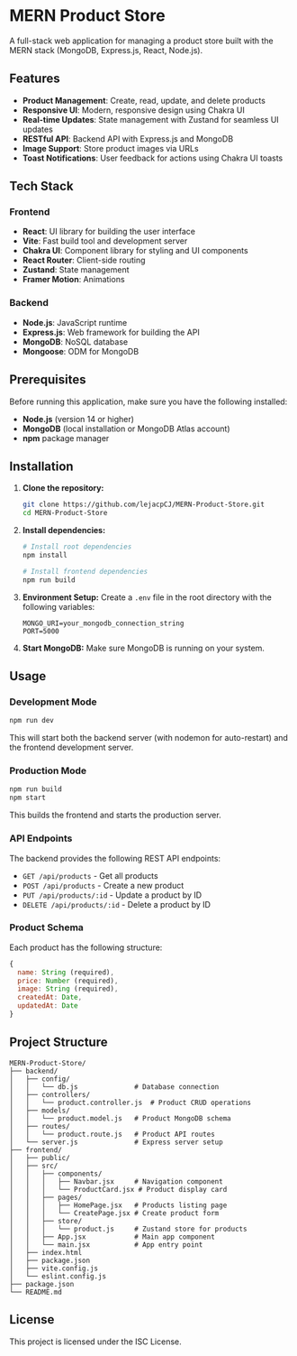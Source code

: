 # MERN Product Store

A full-stack web application for managing a product store built with the MERN stack (MongoDB, Express.js, React, Node.js).

## Features

- **Product Management**: Create, read, update, and delete products
- **Responsive UI**: Modern, responsive design using Chakra UI
- **Real-time Updates**: State management with Zustand for seamless UI updates
- **RESTful API**: Backend API with Express.js and MongoDB
- **Image Support**: Store product images via URLs
- **Toast Notifications**: User feedback for actions using Chakra UI toasts

## Tech Stack

### Frontend

- **React**: UI library for building the user interface
- **Vite**: Fast build tool and development server
- **Chakra UI**: Component library for styling and UI components
- **React Router**: Client-side routing
- **Zustand**: State management
- **Framer Motion**: Animations

### Backend

- **Node.js**: JavaScript runtime
- **Express.js**: Web framework for building the API
- **MongoDB**: NoSQL database
- **Mongoose**: ODM for MongoDB

## Prerequisites

Before running this application, make sure you have the following installed:

- **Node.js** (version 14 or higher)
- **MongoDB** (local installation or MongoDB Atlas account)
- **npm** package manager

## Installation

1. **Clone the repository:**

   ```bash
   git clone https://github.com/lejacpCJ/MERN-Product-Store.git
   cd MERN-Product-Store
   ```

2. **Install dependencies:**

   ```bash
   # Install root dependencies
   npm install

   # Install frontend dependencies
   npm run build
   ```

3. **Environment Setup:**
   Create a `.env` file in the root directory with the following variables:

   ```
   MONGO_URI=your_mongodb_connection_string
   PORT=5000
   ```

4. **Start MongoDB:**
   Make sure MongoDB is running on your system.

## Usage

### Development Mode

```bash
npm run dev
```

This will start both the backend server (with nodemon for auto-restart) and the frontend development server.

### Production Mode

```bash
npm run build
npm start
```

This builds the frontend and starts the production server.

### API Endpoints

The backend provides the following REST API endpoints:

- `GET /api/products` - Get all products
- `POST /api/products` - Create a new product
- `PUT /api/products/:id` - Update a product by ID
- `DELETE /api/products/:id` - Delete a product by ID

### Product Schema

Each product has the following structure:

```javascript
{
  name: String (required),
  price: Number (required),
  image: String (required),
  createdAt: Date,
  updatedAt: Date
}
```

## Project Structure

```
MERN-Product-Store/
├── backend/
│   ├── config/
│   │   └── db.js              # Database connection
│   ├── controllers/
│   │   └── product.controller.js  # Product CRUD operations
│   ├── models/
│   │   └── product.model.js   # Product MongoDB schema
│   ├── routes/
│   │   └── product.route.js   # Product API routes
│   └── server.js              # Express server setup
├── frontend/
│   ├── public/
│   ├── src/
│   │   ├── components/
│   │   │   ├── Navbar.jsx     # Navigation component
│   │   │   └── ProductCard.jsx # Product display card
│   │   ├── pages/
│   │   │   ├── HomePage.jsx   # Products listing page
│   │   │   └── CreatePage.jsx # Create product form
│   │   ├── store/
│   │   │   └── product.js     # Zustand store for products
│   │   ├── App.jsx            # Main app component
│   │   └── main.jsx           # App entry point
│   ├── index.html
│   ├── package.json
│   ├── vite.config.js
│   └── eslint.config.js
├── package.json
└── README.md
```

## License

This project is licensed under the ISC License.
